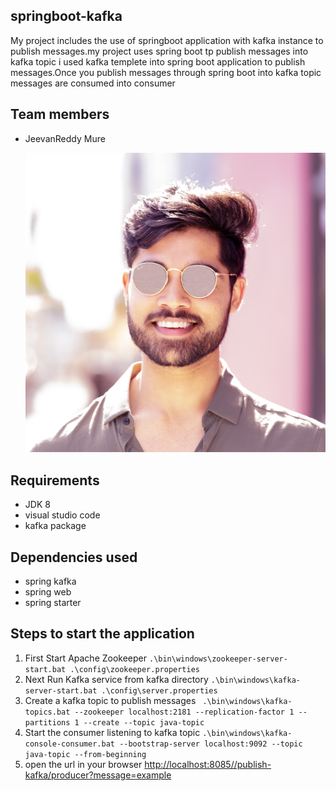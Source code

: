## springboot-kafka
My project includes the use of springboot application with kafka instance to publish messages.my project uses spring boot tp publish messages into kafka topic i used kafka templete into spring boot application to publish messages.Once you publish messages through spring boot into kafka topic messages are consumed into consumer
## Team members
- JeevanReddy Mure

  ![](https://github.com/jeevanreddymure/springboot-kafka/blob/master/IMG_w78p3o%20(4).jpg?raw=true)
## Requirements
- JDK 8
- visual studio code
- kafka package
## Dependencies used
- spring kafka
- spring web
- spring starter
## Steps to start the application
1. First Start Apache Zookeeper
   `.\bin\windows\zookeeper-server-start.bat .\config\zookeeper.properties` 
2. Next Run Kafka service from kafka directory 
      `.\bin\windows\kafka-server-start.bat .\config\server.properties`
3. Create a kafka topic to publish messages
     ` .\bin\windows\kafka-topics.bat --zookeeper localhost:2181 --replication-factor 1 --partitions 1 --create --topic java-topic`
4. Start the consumer listening to kafka topic
    `.\bin\windows\kafka-console-consumer.bat --bootstrap-server localhost:9092 --topic java-topic --from-beginning`
5. open the url in your browser [http://localhost:8085//publish-kafka/producer?message=example](http://localhost:8080//javainuse-kafka/producer?message=test)
